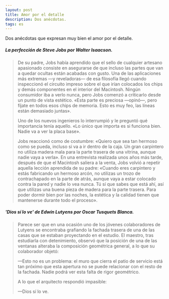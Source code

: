 ```yaml
---
layout: post
title: Amor por el detalle
description: Dos anécdotas.
tags: es
---
```


Dos anécdotas que expresan muy bien el amor por el detalle.

##### La perfección de Steve Jobs por Walter Isaacson.

> De su padre, Jobs había aprendido que el sello de cualquier artesano apasionado
> consiste en asegurarse de que incluso las partes que van a quedar ocultas están
> acabadas con gusto. Una de las aplicaciones más extremas —y reveladoras— de esa
> filosofía llegó cuando inspeccionó el circuito impreso sobre el que irían
> colocados los chips y demás componentes en el interior del Macintosh. Ningún
> consumidor iba a verlo nunca, pero Jobs comenzó a criticarlo desde un punto de
> vista estético. «Esta parte es preciosa —opinó—, pero fíjate en todos esos
> chips de memoria. Esto es muy feo, las líneas están demasiado juntas».
>
> Uno de los nuevos ingenieros lo interrumpió y le preguntó qué importancia tenía
> aquello. «Lo único que importa es si funciona bien. Nadie va a ver la placa
> base».
>
> Jobs reaccionó como de costumbre: «Quiero que sea tan hermoso como se pueda,
> incluso si va a ir dentro de la caja. Un gran carpintero no utiliza madera mala
> para la parte trasera de una vitrina, aunque nadie vaya a verla». En una
> entrevista realizada unos años más tarde, después de que el Macintosh saliera a
> la venta, Jobs volvió a repetir aquella lección aprendida de su padre: «Cuando
> eres carpintero y estás fabricando un hermoso arcón, no utilizas un trozo de
> contrachapado en la parte de atrás, aunque vaya a estar colocado contra la
> pared y nadie lo vea nunca. Tú sí que sabes que está ahí, así que utilizas una
> buena pieza de madera para la parte trasera. Para poder dormir bien por las
> noches, la estética y la calidad tienen que mantenerse durante todo el
> proceso».


##### 'Dios sí lo ve' de Edwin Lutyens por Oscar Tusquets Blanca.

> Parece ser que en una ocasión uno de los jóvenes colaboradores de Lutyens se
> encontraba grafiando la fachada trasera de una de las casas que se estaban
> proyectando en el estudio. El maestro, tras estudiarla con detenimiento,
> observó que la posición de una de las ventanas alteraba la composición
> geométrica general, a lo que su colaborador objetó:
>
> —Esto no es un problema: el muro que cierra el patio de servicio está tan
> próximo que esta apertura no se puede relacionar con el resto de la fachada.
> Nadie podrá ver esta falta de rigor geométrico.
>
> A lo que el arquitecto respondió impasible:
>
> —Dios sí lo ve.

